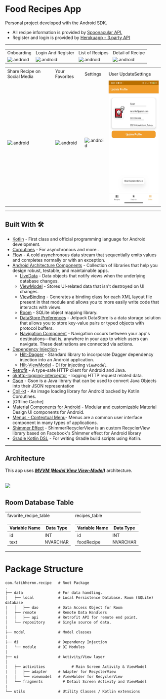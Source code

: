 # Food Recipes App
Personal project developed with the Android SDK.

- All recipe information is provided by [Spoonacular API.](https://spoonacular.com/food-api) 
- Register and login is provided by [Herokuapp - 3.party API](https://dist-learn.herokuapp.com/) 

------

<table>
  <tr>
     <td>Onboarding</td>
     <td>Login And Register</td>
    <td>List of Recipes</td>
    <td>Detail of Recipe</td>
  
  </tr>
  
  <tr>
    <td>
           <img src="https://github.com/fatihhernn/RecipeApp/blob/main/onBoardingScreen.jpg" width="200" height="400" alt=".android">
   </td>
   <td>
           <img src="https://github.com/fatihhernn/RecipeApp/blob/main/loginAndRegisterScreen.jpg" width="200" height="400" alt=".android">
   </td>
   <td>
           <img src="https://github.com/fatihhernn/RecipeApp/blob/main/listOfAllFoodsScreen.jpg" width="200"  height="400" alt=".android">
   </td>
   <td>
           <img src="https://github.com/fatihhernn/RecipeApp/blob/main/detailOfFood.jpg" width="200" height="400" alt=".android">
   </td>
 
    
 </table>


 <table>
  <tr>
    <td>Share Recipe on Social Media</td>
    <td>Your Favorites</td>
    <td>Settings</td>
    <td>User UpdateSettings</td>
  </tr>
  
  <tr>
    <td>
           <img src="https://github.com/fatihhernn/RecipeApp/blob/main/Screenshot_2021-08-22-16-43-29-644_android.jpg" width="200" height="400" alt=".android">
   </td>
   <td>
           <img src="https://github.com/fatihhernn/RecipeApp/blob/main/favoriteFoodsScreen.jpg" width="200" height="400" alt=".android">
   </td>
   <td>
           <img src="https://github.com/fatihhernn/RecipeApp/blob/main/otherOptionsScreen.jpg" width="200" height="400" alt=".android">
   </td>
    <td>
           <img src="https://github.com/Yemeksepeti-Mobil-Android-Bootcamp/final-project-fatih-eren/blob/main/1629659419969.jpg" width="200" height="400" alt=".android">
   </td>
    
 </table>
 
----
## Built With 🛠
- [Kotlin](https://kotlinlang.org/) - First class and official programming language for Android development.
- [Coroutines](https://kotlinlang.org/docs/reference/coroutines-overview.html) - For asynchronous and more..
- [Flow](https://kotlin.github.io/kotlinx.coroutines/kotlinx-coroutines-core/kotlinx.coroutines.flow/-flow/) - A cold asynchronous data stream that sequentially emits values and completes normally or with an exception.
- [Android Architecture Components](https://developer.android.com/topic/libraries/architecture) - Collection of libraries that help you design robust, testable, and maintainable apps.
  - [LiveData](https://developer.android.com/topic/libraries/architecture/livedata) - Data objects that notify views when the underlying database changes.
  - [ViewModel](https://developer.android.com/topic/libraries/architecture/viewmodel) - Stores UI-related data that isn't destroyed on UI changes. 
  - [ViewBinding](https://developer.android.com/topic/libraries/view-binding) - Generates a binding class for each XML layout file present in that module and allows you to more easily write code that interacts with views.
  - [Room](https://developer.android.com/topic/libraries/architecture/room) - SQLite object mapping library.
  - [DataStore Preferences](https://developer.android.com/topic/libraries/architecture/datastore) - Jetpack DataStore is a data storage solution that allows you to store key-value pairs or typed objects with protocol buffers.
  - [Navigation Component](https://developer.android.com/guide/navigation/navigation-getting-started) - Navigation occurs between your app's destinations—that is, anywhere in your app to which users can navigate. These destinations are connected via actions.
- [Dependency Injection](https://developer.android.com/training/dependency-injection) - 
  - [Hilt-Dagger](https://dagger.dev/hilt/) - Standard library to incorporate Dagger dependency injection into an Android application.
  - [Hilt-ViewModel](https://developer.android.com/training/dependency-injection/hilt-jetpack) - DI for injecting `ViewModel`.
- [Retrofit](https://square.github.io/retrofit/) - A type-safe HTTP client for Android and Java.
- [okhttp-logging-interceptor](https://github.com/square/okhttp/blob/master/okhttp-logging-interceptor/README.md) - logging HTTP request related data.
- [Gson](https://github.com/google/gson) - Gson is a Java library that can be used to convert Java Objects into their JSON representation
- [Coil-kt](https://coil-kt.github.io/coil/) - An image loading library for Android backed by Kotlin Coroutines.
- [Offline Cache]
- [Material Components for Android](https://github.com/material-components/material-components-android) - Modular and customizable Material Design UI components for Android.
- [Menus - Contextual Menu](https://developer.android.com/guide/topics/ui/menus)- Menus are a common user interface component in many types of applications. 
- [Shimmer Effect](https://github.com/omtodkar/ShimmerRecyclerView) - ShimmerRecyclerView is an custom RecyclerView library based on Facebook's Shimmer effect for Android library
- [Gradle Kotlin DSL](https://docs.gradle.org/current/userguide/kotlin_dsl.html) - For writing Gradle build scripts using Kotlin.
---
## Architecture
This app uses [***MVVM (Model View View-Model)***](https://developer.android.com/jetpack/docs/guide#recommended-app-arch) architecture.

![](https://developer.android.com/topic/libraries/architecture/images/final-architecture.png)
---

## Room Database Table
<table>
  <tr>
     <td>favorite_recipe_table</td>
     <td>recipes_table</td>
  </tr>
  <tr>
    <td>
      
Variable Name | Data Type
------------ | -------------
id | INT
text | NVARCHAR

   
   </td>
    <td>
  
Variable Name | Data Type
------------ | -------------
id | INT
foodRecipe | NVARCHAR

   
   </td>
  
  </tr>
 </table>


# Package Structure
    
    com.fatihhernn.recipe   # Root Package
    .
    ├── data                # For data handling.
    │   ├── local           # Local Persistence Database. Room (SQLite) database
    |   │   ├── dao         # Data Access Object for Room   
    │   ├── remote          # Remote Data Handlers     
    |   │   ├── api         # Retrofit API for remote end point.
    │   └── repository      # Single source of data.
    |
    ├── model               # Model classes
    |
    ├── di                  # Dependency Injection             
    │   └── module          # DI Modules
    |
    ├── ui                  # Activity/View layer
    │ 
    │   ├── activities            # Main Screen Activity & ViewModel
    |   │   ├── adapter     # Adapter for RecyclerView
    |   │   └── viewmodel   # ViewHolder for RecyclerView   
    │   └── fragments         # Detail Screen Activity and ViewModel
    |
    └── utils               # Utility Classes / Kotlin extensions
